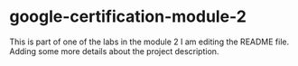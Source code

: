 # google-certification-module-2
This is part of one of the labs in the module 2
I am editing the README file. Adding some more details about the project description.

